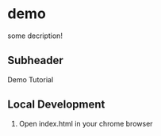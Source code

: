 # demo

some decription!

## Subheader

Demo Tutorial

## Local Development

1. Open index.html in your chrome browser
